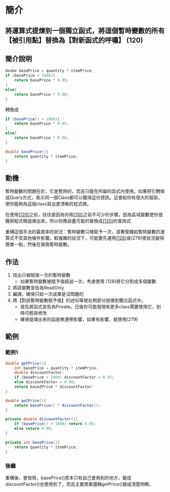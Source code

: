 # 簡介

## 將運算式提煉到一個獨立函式，將這個暫時變數的所有【被引用點】替換為【對新函式的呼嘯】 (120)

## 簡介說明

``` cs
doube basePrice = quantity * itemPrice;
if (basePrice > 1000){
    return basePrice * 0.95;
}
else{
    return basePrice * 0.98;
}
```

轉換成

``` cs
if (basePrice() > 1000){
    return basePrice * 0.95;
}
else{
    return basePrice * 0.98;
}

double basePrice(){
    return quantity * itemPrice;
}
```

## 動機

暫時變數的問題在於，它是暫時的，而且只能在所屬的函式內使用。如果把它轉換成Query方式，表示同一個Class都可以獲得這份資訊。這會給你有很大的幫助，使你能夠為這個class寫出更清晰的程式碼。

在使用[(120)](/doc/(120)Replace_Temp_With_Query.md)之前，往往是因為你用[(110)](/doc/(110)Extract_Method.md)之前不可少的步驟，因為區域變數使你很難把程式碼提煉出來，所以你應該盡可能的替換成[(120)](/doc/(120)Replace_Temp_With_Query.md)的查詢式

重構這個手法的最直率的狀況：暫時變數只被賦予一次，或著復職給暫時變數的運算式不受其他條件影響。較複雜的狀況下，可能要先運用[(128)](/doc/(128)Split_Temporary_Variable.md)或(279)使狀況變得簡單一點，然後在替換暫時變數。

## 作法

1. 找出只被賦值一次的暫時變數
   * 如果暫時變數被賦予值超過一次，考慮使用 (128)將它分割成多個變數
2. 將該變數宣告為ReadOnly
3. 編譯，確保只給一次成果是沒問題的
4. 將【對該暫時變數賦予值】的述句等號右側部分提煉到獨立函式中。
   * 首先將函式宣告為Private。日後你可能發現有更多class需要使用它，到時可輕易修改
   * 確保提煉出來的函是無連帶影響，如果有影響，就使用(279)

## 範例

### 範例1

``` cs
double getPrice(){
    int basePrice = quantity * itemPrice;
    double discountFactor;
    if (basePrice > 1000) discountFactor = 0.95;
    else discountFactor = 0.98;
    return baseZPrice * discountFactor;
}
```

``` cs
double getPrice(){
    return basePrice() * discountFactor();
}

private double discountFactor(){
    if (basePrice() > 1000) return 0.95;
    else return 0.98;
}

private int basePrice(){
    return quantity * itemPrice;
}
```

### 後繼

重構後，會發現，basePrice()原本只有自己會用到的地方，變成discountFactor()也使用到了，而且主要商業邏輯getPrice()變成清楚明瞭。